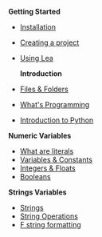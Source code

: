 **Getting Started**

- [Installation](Notes/getting-started/01_personal_computer_installation/01_personal_computer_installation.md)
- [Creating a project](Notes/getting-started/02_create_project/02_create_project.md)
- [Using Lea](Notes/getting-started/03_lea/03_lea.md)

  **Introduction**

- [Files & Folders](Notes/introduction/01_file_manipulation/01_file_manipulation.md)
- [What's Programming](Notes/introduction/02_what_is_programming/02_what_is_programming.md)
- [Introduction to Python](Notes/introduction/03_introduction_to_Python/03_introduction_to_Python.md)


**Numeric Variables**

- [What are literals](Notes/04_intro_literals.md)
- [Variables & Constants](Notes/08_variables.md)
- [Integers & Floats](Notes/05_integers_floats.md)
- [Booleans](Notes/07_booleans.md)

**Strings Variables**

- [Strings](Notes/06_1_strings.md)
- [String Operations](Notes/06_1_2_strings_operations.md)
- [F string formatting](Notes/06_2_f_strings.md)
<!--
**Operators**

- [Arithmetic Operators](Notes/10_arithmetic_operatos.md)
- [Assignment Operators](Notes/11_assignment_operators.md)
- [Comparison Operators](Notes/12_comparison_operators.md)
- [Logical Operators](Notes/13_logical_operators.md)

**Turtle Graphics**

- [Intro to turtle](Notes/09_1_turtle_graphics.md)
- [Draw a house](Notes/09_2_draw_house.md)

**Statements**

- [If statement](Notes/26_conditions_if.md)
- [If/Else statement](/Notes/27_conditions_if_else.md)
- [For loop](Notes/23_1_for_loop)

**Functions**

- [What are functions](https://john-abbott-college.github.io/SN1-Notes/Notes/16_1_functions_cartoon.pdf)
- [Math Functions](Notes/17_functions_math_module.md)
- [Basic I/O Functions](Notes/18_functions_print_input.md)
- [User defined functions](Notes/19_user_defined_functions.md)


**Lists**

- [List introduction](Notes/28_1_lists.md)
- [Looping over lists](Notes/28_2_lists.md)

**Additional notes**

- [List Comprehensions](Notes/23_3_for_loop_list_comprehension.md)
- [List in action](Notes/28_3_lists.md)

**Files**

- [Reading/Writing Files](Notes/35_reading_files.md)

**Scientific modules**

- [Installing modules](Notes/33_1_matplotlib_and_numpy.md)
- [Intro to Numpy](Notes/33_2_numpy.md) -->

<!--
**Python Data Types**

- [Type Hinting](Notes/20_functions_type_hint.md)

- [Scopes](Notes/21_functions_and_scopes.md)

- [What are literals](Notes/04_intro_literals.md)
- [Booleans](Notes/07_booleans.md)

**Lists**

- [List in action](Notes/28_3_lists.md)

**Math To Python**

- [Accumulators & Series](Notes/31_accumulator_pattern.md)
- [Formula Translator](Notes/32_from_math_to_python.md)

 -->
